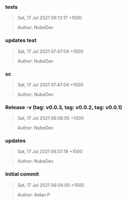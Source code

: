 ### tests
>Sat, 17 Jul 2021 09:13:17 +1000

>Author: NubeDev 

 
### updates test
>Sat, 17 Jul 2021 07:47:04 +1000

>Author: NubeDev 

 
### sc
>Sat, 17 Jul 2021 07:47:04 +1000

>Author: NubeDev 

 
### Release -v (tag: v0.0.3, tag: v0.0.2, tag: v0.0.1)
>Sat, 17 Jul 2021 06:58:05 +1000

>Author: NubeDev 

 
### updates
>Sat, 17 Jul 2021 06:57:19 +1000

>Author: NubeDev 

 
### Initial commit
>Sat, 17 Jul 2021 06:04:00 +1000

>Author: Aidan P 

 
